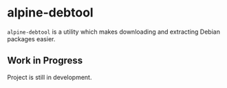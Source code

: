 # alpine-debtool
`alpine-debtool` is a utility which makes downloading and extracting Debian 
packages easier.

## Work in Progress
Project is still in development.
